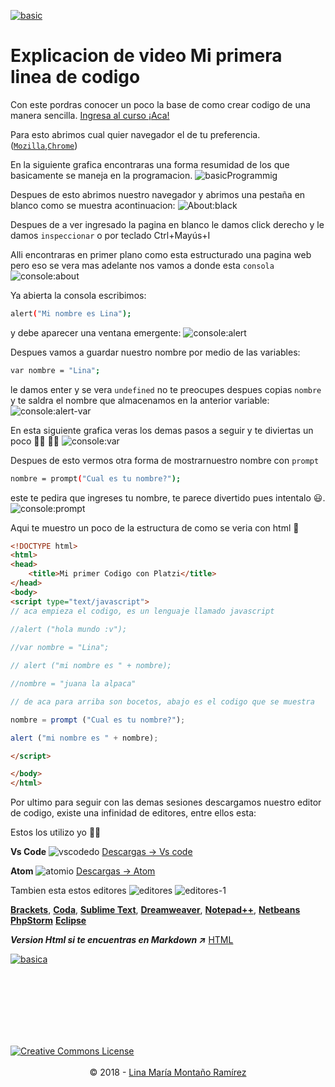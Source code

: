 
[![basic](../img/home.png)](https://calypsobronte.github.io/basicprogramming/)

# Explicacion de video Mi primera linea de codigo

Con este pordras conocer un poco la base de como crear codigo de una manera sencilla. [Ingresa al curso ¡Aca!][]

Para esto abrimos cual quier navegador el de tu preferencia. ([`Mozilla`][],[`Chrome`][])

En la siguiente grafica encontraras una forma resumidad de los que basicamente se maneja en la programacion. 
![basicProgrammig][basico]

Despues de esto abrimos nuestro navegador y abrimos una pestaña en blanco como se muestra acontinuacion:
![About:black][gif_page]

Despues de a ver ingresado la pagina en blanco le damos click derecho y le damos `inspeccionar` o por teclado Ctrl+Mayús+I

Alli encontraras en primer plano como esta estructurado una pagina web pero eso se vera mas adelante nos vamos a donde esta `consola`
![console:about][console]

Ya abierta la consola escribimos: 

```bash
alert("Mi nombre es Lina");
```
y debe aparecer una ventana emergente:
![console:alert][alert]

Despues vamos a guardar nuestro nombre por medio de las variables:

```bash
var nombre = "Lina";
```
le damos enter y se vera  `undefined` no te preocupes despues copias `nombre` y te saldra el nombre que almacenamos en la anterior variable:
![console:alert-var][gif_alert-var]

En esta siguiente grafica veras los demas pasos a seguir y te diviertas un poco 👩‍💻  👨‍💻
![console:var][gif_var]

Despues de esto vermos otra forma de mostrarnuestro nombre con `prompt`

```bash
nombre = prompt("Cual es tu nombre?");
```
este te pedira que ingreses tu nombre, te parece divertido pues intentalo :smiley:.
![console:prompt][gif_prompt]

Aqui te muestro un poco de la estructura de como se veria con html 💁‍

```html
<!DOCTYPE html>
<html>
<head>
	<title>Mi primer Codigo con Platzi</title>
</head>
<body>
<script type="text/javascript">
// aca empieza el codigo, es un lenguaje llamado javascript
	
//alert ("hola mundo :v");

//var nombre = "Lina";

// alert ("mi nombre es " + nombre);

//nombre = "juana la alpaca"

// de aca para arriba son bocetos, abajo es el codigo que se muestra

nombre = prompt ("Cual es tu nombre?");

alert ("mi nombre es " + nombre);

</script>

</body>
</html>
```

Por ultimo para seguir con las demas sesiones descargamos nuestro editor de codigo, existe una infinidad de editores, entre ellos esta:

Estos los utilizo yo 👩‍💻

**Vs Code**
![vscodedo][vscode]
[Descargas -> Vs code][]

**Atom**
![atomio][atom]
[Descargas -> Atom][]

Tambien esta estos editores 
![editores][editor]
![editores-1][editor-1]

[**Brackets**](http://brackets.io/ ),
[**Coda**](https://panic.com/coda/),
[**Sublime Text**](http://www.sublimetext.com/3), 
[**Dreamweaver**](https://www.adobe.com/products/dreamweaver.html),
[**Notepad++**](https://notepad-plus-plus.org/),
[**Netbeans**](https://netbeans.org/downloads/)
[**PhpStorm**](https://www.jetbrains.com/phpstorm/download/#section=linux)
[**Eclipse**](https://www.eclipse.org/downloads/)

***Version Html si te encuentras en Markdown :arrow_upper_right:***    [HTML](https://calypsobronte.github.io/basicprogramming/myFirstLineofCode/Notes.html)

  [![basica](../img/siguiente.png)](https://calypsobronte.github.io/basicprogramming/programmingFundamentals/what-is-html-css-js/Notes.html)

 <br />
 <br />
 <br />
 <br />
 <br />
 <br />
 <center>
   <footer>
      <a style="float: left" rel="license" href="https://creativecommons.org/licenses/by-sa/3.0/deed.en_US"><img alt="Creative Commons License" style="border-width:0" src="../img/cc.png"></a>
 <p>
 <br />
 <br />
       © 2018  -
         <a href="https://github.com/calypsobronte">Lina María Montaño Ramírez</a>
     </p>

   </footer>
   </center>




<!-- Enlaces de Webs -->
[Ingresa al curso ¡Aca!]:https://platzi.com/clases/programacion-basica/ "Basico de Programacion"
[`Mozilla`]:https://www.mozilla.org/es-ES/firefox/new/ "Firefox-Mozilla"
[`Chrome`]:https://www.google.es/chrome/index.html "Chrome"
[Descargas -> Vs code]:https://code.visualstudio.com/download
  "Vscode"
[Descargas -> Atom]:https://atom.io/
"Atom.io"


<!-- Enlaces de Imagenes -->
[basico]: ../img/ProgBasica-02.jpg  "Programacion Basica"
[vscode]: ../img/vscode.png  "Editor Vs Code"
[atom]: ../img/atom.png  "Editor Atom"
[console]: ../img/console.png "Console"
[alert]: ../img/alert.png "Ventana Emergente"
[editor]: ../img/editor.jpg "Editores"
[editor-1]: ../img/editor1.png "Editores"


<!-- Enlaces de Gifs -->

[gif_page]: ../gif/blackPage.gif "Paso a paso como ingresar a una pagina en blanco"
[gif_alert-var]: ../gif/console.gif "Variable"
[gif_var]: ../gif/consolename.gif "Name Var"
[gif_prompt]: ../gif/consoleprompt.gif "prompt"